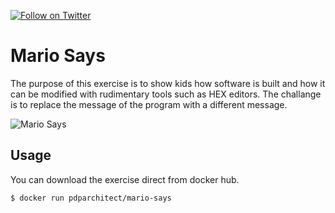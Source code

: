 [![Follow on Twitter](https://img.shields.io/twitter/follow/pdp.svg?logo=twitter)](https://twitter.com/pdp)

# Mario Says

The purpose of this exercise is to show kids how software is built and how it can be modified with rudimentary tools such as HEX editors. The challange is to replace the message of the program with a different message.

![Mario Says](screenshots/01.png)

## Usage

You can download the exercise direct from docker hub.

```
$ docker run pdparchitect/mario-says
```
